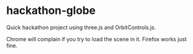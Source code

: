 # hackathon-globe

Quick hackathon project using three.js and OrbitControls.js.

Chrome will complain if you try to load the scene in it.
Firefox works just fine.
